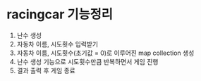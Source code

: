# racingcar 기능정리

1. 난수 생성
2. 자동차 이름, 시도횟수 입력받기
3. 자동차 이름, 시도횟수(초기값 = 0)로 이루어진 map collection 생성
4. 난수 생성 기능으로 시도횟수만큼 반복하면서 게임 진행
5. 결과 출력 후 게임 종료